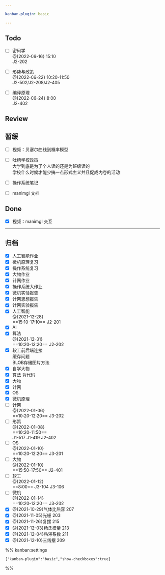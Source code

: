 ```yaml
---

kanban-plugin: basic

---
```


## Todo

- [ ] 密码学<br>@{2022-06-16} 15:10<br>J2-202
- [ ] 形势与政策<br>@{2022-06-22} 10:20-11:50<br>J2-502/J2-208/J2-405
- [ ] 编译原理<br>@{2022-06-24} 8:00<br>J2-402


## Review



## 暂缓

- [ ] 视频：贝塞尔曲线到概率模型
- [ ] 吐槽学校政策<br>大学到底是为了个人读的还是为班级读的<br>学校什么时候才能少搞一点形式主义并且促成内卷的活动
- [ ] 操作系统笔记
- [ ] manimgl 文档


## Done

- [x] 视频：manimgl 交互


***

## 归档

- [x] 人工智能作业
- [x] 微机原理复习
- [x] 操作系统复习
- [x] 大物作业
- [x] 计网作业
- [x] 操作系统大作业
- [x] 微机实验报告
- [x] 计网思想报告
- [x] 计网实验报告
- [x] 人工智能<br>@{2021-12-28}<br>==15:10-17:10== J2-201
- [x] AI
- [x] 算法<br>@{2021-12-31}<br>==10:20-12:20== J2-202
- [x] 软工前后端连接<br>缓存问题<br>BLOB存储图片方法
- [x] 自学大物
- [x] 算法 背代码
- [x] 大物
- [x] 计网
- [x] OS
- [x] 微机原理
- [ ] 计网<br>@{2022-01-06}<br>==10:20-12:20== J3-202
- [ ] 形策<br>@{2022-01-08}<br>==10:20-11:50==<br>J1-517 J1-419 J2-402
- [ ] OS<br>@{2022-01-10}<br>==10:20-12:20== J3-201
- [ ] 大物<br>@{2022-01-10}<br>==15:50-17:50== J2-401
- [ ] 软工<br>@{2022-01-12}<br>==8:00== J3-104 J3-106
- [ ] 微机<br>@{2022-01-14}<br>==10:20-12:20== J3-202
- [x] @{2021-10-29}气体比热容 207
- [x] @{2021-11-05}光栅 203
- [x] @{2021-11-26}复摆 215
- [x] @{2021-12-03}杨氏模量 213
- [x] @{2021-12-04}粘滞系数 211
- [x] @{2021-12-10}三线摆 209

%% kanban:settings
```
{"kanban-plugin":"basic","show-checkboxes":true}
```
%%